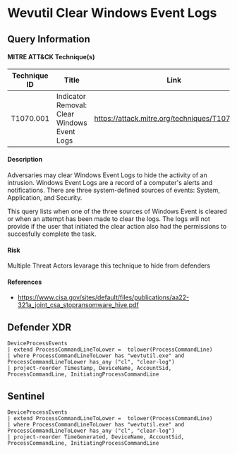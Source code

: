 # Wevutil Clear Windows Event Logs

## Query Information

#### MITRE ATT&CK Technique(s)

| Technique ID | Title    | Link    |
| ---  | --- | --- |
| T1070.001 | Indicator Removal: Clear Windows Event Logs | https://attack.mitre.org/techniques/T1070/001/ |

#### Description
Adversaries may clear Windows Event Logs to hide the activity of an intrusion. Windows Event Logs are a record of a computer's alerts and notifications. There are three system-defined sources of events: System, Application, and Security.

This query lists when one of the three sources of Windows Event is cleared or when an attempt has been made to clear the logs. The logs will not provide if the user that initiated the clear action also had the permissions to succesfully complete the task.

#### Risk
Multiple Threat Actors levarage this technique to hide from defenders

#### References
- https://www.cisa.gov/sites/default/files/publications/aa22-321a_joint_csa_stopransomware_hive.pdf

## Defender XDR
```KQL
DeviceProcessEvents
| extend ProcessCommandLineToLower =  tolower(ProcessCommandLine)
| where ProcessCommandLineToLower has "wevtutil.exe" and ProcessCommandLineToLower has_any ("cl", "clear-log")
| project-reorder Timestamp, DeviceName, AccountSid, ProcessCommandLine, InitiatingProcessCommandLine 
```
## Sentinel
```KQL
DeviceProcessEvents
| extend ProcessCommandLineToLower =  tolower(ProcessCommandLine)
| where ProcessCommandLineToLower has "wevtutil.exe" and ProcessCommandLineToLower has_any ("cl", "clear-log")
| project-reorder TimeGenerated, DeviceName, AccountSid, ProcessCommandLine, InitiatingProcessCommandLine 
```
